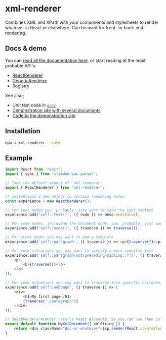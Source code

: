# xml-renderer

Combines XML and XPath with _your_ components and stylesheets to render whatever in React or elsewhere. Can be used for
front- or back-end rendering.

## Docs & demo

You can [read all the documentation here](docs/README.md), or start reading at the most probable API's:

-   [ReactRenderer](docs/classes/reactrenderer.md)
-   [GenericRenderer](docs/classes/genericrenderer.md)
-   [Registry](docs/classes/registry.md)

See also;

-   Unit test code in [`src/`](src)
-   [Demonstration site with several documents](https://wvbe.github.io/xml-renderer)
-   [Code to the demonstration site](https://github.com/wvbe/xml-renderer-demo)

## Installation

```sh
npm i xml-renderer --save
```

## Example

```js
import React from 'react';
import { sync } from 'slimdom-sax-parser';

// Take the default export of `xml-renderer`
import { ReactRenderer } from 'xml-renderer';

// Instantiate a new object to contain rendering rules
const experience = new ReactRenderer();

// For text nodes you _probably_ just want to show the text content
experience.add('self::text()', ({ node }) => node.nodeValue);

// For some nodes, including the document node, you _probably_ just want to render the children
experience.add('self::node()', ({ traverse }) => traverse());

// For other nodes you may want to add a template
experience.add('self::paragraph', ({ traverse }) => <p>{traverse()}</p>);

// For some situations you may want to specify a more specific test
experience.add('self::paragraph[not(preceding-sibling::*)]', ({ traverse }) => (
	<p>
		<b>{traverse()}</b>
	</p>
));

// For some situations you may want to traverse into specific children, or add some elements of your own
experience.add('self::webpage', ({ traverse }) => (
	<div>
		<h1>My first page</h1>
		{traverse('./paragraph')}
	</div>
));

// ReactRenderer#render returns React elements, so you can use them in React like any other JS value
export default function MyXmlDocument({ xmlString }) {
	return <div className="doc-or-whatever">{xp.render(React.createElement, sync(xmlString))}</div>;
}
```
